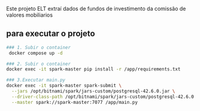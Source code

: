 
Este projeto ELT  extraí dados de fundos de investimento da comissão de valores mobiliarios















## para executar o projeto

```bash
### 1. Subir o container
 docker compose up -d

### 2. Subir o container
docker exec -it spark-master pip install -r /app/requirements.txt

### 3.Executar main.py
docker exec -it spark-master spark-submit \
  --jars /opt/bitnami/spark/jars-custom/postgresql-42.6.0.jar \
  --driver-class-path /opt/bitnami/spark/jars-custom/postgresql-42.6.0.jar \
  --master spark://spark-master:7077 /app/main.py